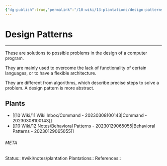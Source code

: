 ```yaml
---
{"dg-publish":true,"permalink":"/10-wiki/13-plantations/design-patterns-20230221095926/"}
---
```


# Design Patterns
---
These are solutions to possible problems in the design of a computer program.

They are mainly used to overcome the lack of functionality of certain languages, or to have a flexible architecture.

They are different from algorithms, which describe precise steps to solve a problem. A design pattern is more abstract.

## Plants
- [[10 Wiki/11 Wiki Inbox/Command - 20230308100143\|Command - 20230308100143]]
- [[10 Wiki/12 Notes/Behavioral Patterns - 20230129065055\|Behavioral Patterns - 20230129065055]]




###### META
Status:: #wiki/notes/plantation
Plantations:: 
References:: 
